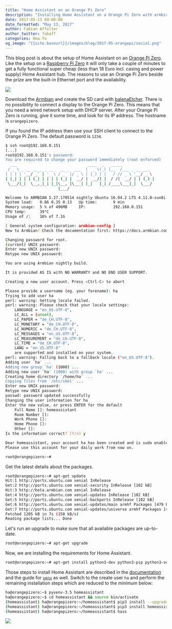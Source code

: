 ```yaml
---
title: "Home Assistant on an Orange Pi Zero"
description: "Installing Home Assistant on a Orange Pi Zero with armbian."
date: 2017-05-13 09:00:00
date_formatted: "May 13, 2017"
author: Fabian Affolter
author_twitter: fabaff
categories: How-To
og_image: "{{site.baseurl}}/images/blog/2017-05-orangepi/social.png"
---
```


This blog post is about the setup of Home Assistant on an [Orange Pi Zero](http://www.orangepi.org/orangepizero/). Like the setup on a [Raspberry Pi Zero](/blog/2017/05/01/home-assistant-on-raspberry-pi-zero-in-30-minutes/) it will only take a couple of minutes to get a fully functional super cheap (less than 18 Euro incl. casing and power supply) Home Assistant hub. The reasons to use an Orange Pi Zero beside the prize are the built-in Ethernet port and the availability. 

<p class="img">
  <img src="{{site.baseurl}}/images/blog/2017-05-orangepi/orangie-pi-setup.png" />
</p>

<!--more-->

Download the [Armbian](https://www.armbian.com/orange-pi-zero/) and create the SD card with [balenaEtcher](https://www.balena.io/etcher). There is no possibility to connect a display to the Orange Pi Zero. This means that you need a wired network setup with DHCP server. After your Orange Pi Zero is running, give it some time, and look for its IP address. The hostname is `orangepizero`.

If you found the IP address then use your SSH client to connect to the Orange Pi Zero. The default password is `1234`.

```bash
$ ssh root@192.168.0.151
[...]
root@192.168.0.151's password: 
You are required to change your password immediately (root enforced)
  ___                               ____  _   _____
 / _ \ _ __ __ _ _ __   __ _  ___  |  _ \(_) |__  /___ _ __ ___
| | | | '__/ _` | '_ \ / _` |/ _ \ | |_) | |   / // _ \ '__/ _ \ 
| |_| | | | (_| | | | | (_| |  __/ |  __/| |  / /|  __/ | | (_) |
 \___/|_|  \__,_|_| |_|\__, |\___| |_|   |_| /____\___|_|  \___/ 
                       |___/                                     

Welcome to ARMBIAN 5.27.170514 nightly Ubuntu 16.04.2 LTS 4.11.0-sun8i
System load:   0.86 0.35 0.13  	Up time:       9 min
Memory usage:  5 % of 496MB  	IP:            192.168.0.151
CPU temp:      39°C
Usage of /:    16% of 7.1G

[ General system configuration: armbian-config ]
New to Armbian? Check the documentation first: https://docs.armbian.com

Changing password for root.
(current) UNIX password: 
Enter new UNIX password: 
Retype new UNIX password: 

You are using Armbian nightly build.

It is provided AS IS with NO WARRANTY and NO END USER SUPPORT.

Creating a new user account. Press <Ctrl-C> to abort

Please provide a username (eg. your forename): ha
Trying to add user ha
perl: warning: Setting locale failed.
perl: warning: Please check that your locale settings:
	LANGUAGE = "en_US.UTF-8",
	LC_ALL = (unset),
	LC_PAPER = "de_CH.UTF-8",
	LC_MONETARY = "de_CH.UTF-8",
	LC_NUMERIC = "de_CH.UTF-8",
	LC_MESSAGES = "en_US.UTF-8",
	LC_MEASUREMENT = "de_CH.UTF-8",
	LC_TIME = "de_CH.UTF-8",
	LANG = "en_US.UTF-8"
    are supported and installed on your system.
perl: warning: Falling back to a fallback locale ("en_US.UTF-8").
Adding user `ha' ...
Adding new group `ha' (1000) ...
Adding new user `ha' (1000) with group `ha' ...
Creating home directory `/home/ha' ...
Copying files from `/etc/skel' ...
Enter new UNIX password: 
Retype new UNIX password: 
passwd: password updated successfully
Changing the user information for ha
Enter the new value, or press ENTER for the default
	Full Name []: homeassistant
	Room Number []: 
	Work Phone []: 
	Home Phone []: 
	Other []: 
Is the information correct? [Y/n] y

Dear homeassistant, your account ha has been created and is sudo enabled.
Please use this account for your daily work from now on.

root@orangepizero:~# 
```
Get the latest details about the packages.

```bash
root@orangepizero:~# apt-get update
Hit:1 http://ports.ubuntu.com xenial InRelease
Get:2 http://ports.ubuntu.com xenial-security InRelease [102 kB]
Hit:3 http://beta.armbian.com xenial InRelease
Get:4 http://ports.ubuntu.com xenial-updates InRelease [102 kB]
Get:5 http://ports.ubuntu.com xenial-backports InRelease [102 kB]
Get:6 http://ports.ubuntu.com xenial-updates/main armhf Packages [479 kB]
Get:7 http://ports.ubuntu.com xenial-updates/universe armhf Packages [419 kB]
Fetched 1205 kB in 7s (158 kB/s)
Reading package lists... Done
```
Let's run an upgrade to make sure that all available packages are up-to-date.

```bash
root@orangepizero:~# apt-get upgrade
```
Now, we are installing the requirements for Home Assistant.

```bash
root@orangepizero:~# apt-get install python3-dev python3-pip python3-venv
```

Those steps to install Home Assistant are described in the [documentation](/docs/installation/armbian/) and the guide for [`venv`](/docs/installation/virtualenv/) as well. Switch to the create user `ha` and perform the remaining installation steps which are reduced to the minimum below:

```bash
ha@orangepizero:~$ pyvenv-3.5 homeassistant
ha@orangepizero:~$ cd homeassistant && source bin/activate
(homeassistant) ha@orangepizero:~/homeassistant$ pip3 install --upgrade pip
(homeassistant) ha@orangepizero:~/homeassistant$ pip3 install homeassistant
(homeassistant) ha@orangepizero:~/homeassistant$ hass
```

<p class="img">
  <img src="{{site.baseurl}}/images/blog/2017-05-orangepi/orange-pi-running.png" />
</p>
